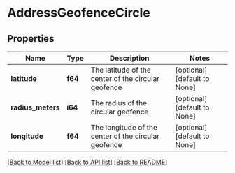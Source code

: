 # AddressGeofenceCircle

## Properties
Name | Type | Description | Notes
------------ | ------------- | ------------- | -------------
**latitude** | **f64** | The latitude of the center of the circular geofence | [optional] [default to None]
**radius_meters** | **i64** | The radius of the circular geofence | [optional] [default to None]
**longitude** | **f64** | The longitude of the center of the circular geofence | [optional] [default to None]

[[Back to Model list]](../README.md#documentation-for-models) [[Back to API list]](../README.md#documentation-for-api-endpoints) [[Back to README]](../README.md)


